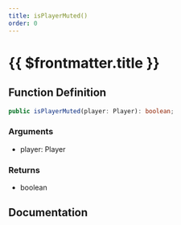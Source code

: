 ```yaml
---
title: isPlayerMuted()
order: 0
---
```


# {{ $frontmatter.title }}

## Function Definition

```ts
public isPlayerMuted(player: Player): boolean;
```

### Arguments

* player: Player

### Returns

* boolean

## Documentation

<!--@include: ./parts/isPlayerMuted.md-->

